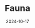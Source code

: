 ---
date: 2024-10-17
featured_image: IMG_3417.jpg
title: Fauna
#type: gallery
sort_by: Name
resources:
  - src: IMG_0257.jpg
    title: Group of Ducks - Bergen
  - src: IMG_0930.jpg
    title: Small bird sitting on small branch - Bergen
  - src: IMG_0971.jpg
    title: Duck in water - Bergen
  - src: IMG_2524.jpg
    title: Three Swans after grooming - Bergen
  - src: IMG_2525.jpg
    title: Duck (I think) spreading its' wings - Bergen
  - src: IMG_3417.jpg
    title: Swan really close up - Bergen
  - src: IMG_4029.jpg
    title: Crow taking off - Bergen
  - src: IMG_6664.jpg
    title: Duckies in Central Pond - Bergen 
---